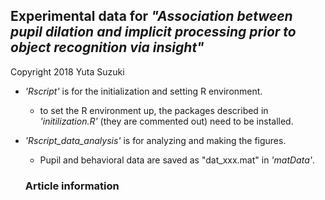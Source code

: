 ## Experimental data for *"Association between pupil dilation and implicit processing prior to object recognition via insight"*
Copyright 2018 Yuta Suzuki

* *'Rscript'* is for the initialization and setting R environment. 
  * to set the R environment up, the packages described in *'initilization.R'* (they are commented out) need to be installed.
* *'Rscript_data_analysis'* is for analyzing and making the figures. 
  * Pupil and behavioral data are saved as "dat_xxx.mat" in *'matData'*.
  
  ### Article information
